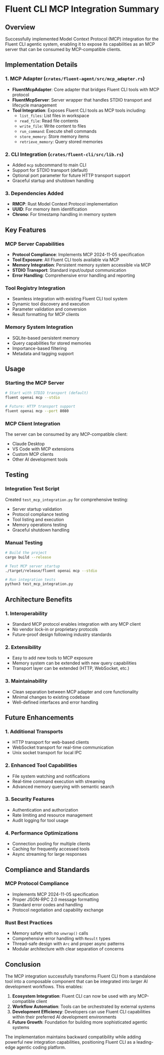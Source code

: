 # Fluent CLI MCP Integration Summary

## Overview
Successfully implemented Model Context Protocol (MCP) integration for the Fluent CLI agentic system, enabling it to expose its capabilities as an MCP server that can be consumed by MCP-compatible clients.

## Implementation Details

### 1. MCP Adapter (`crates/fluent-agent/src/mcp_adapter.rs`)
- **FluentMcpAdapter**: Core adapter that bridges Fluent CLI tools with MCP protocol
- **FluentMcpServer**: Server wrapper that handles STDIO transport and lifecycle management
- **Tool Integration**: Exposes Fluent CLI tools as MCP tools including:
  - `list_files`: List files in workspace
  - `read_file`: Read file contents
  - `write_file`: Write content to files
  - `run_command`: Execute shell commands
  - `store_memory`: Store memory items
  - `retrieve_memory`: Query stored memories

### 2. CLI Integration (`crates/fluent-cli/src/lib.rs`)
- Added `mcp` subcommand to main CLI
- Support for STDIO transport (default)
- Optional port parameter for future HTTP transport support
- Graceful startup and shutdown handling

### 3. Dependencies Added
- **RMCP**: Rust Model Context Protocol implementation
- **UUID**: For memory item identification
- **Chrono**: For timestamp handling in memory system

## Key Features

### MCP Server Capabilities
- **Protocol Compliance**: Implements MCP 2024-11-05 specification
- **Tool Exposure**: All Fluent CLI tools available via MCP
- **Memory Integration**: Persistent memory system accessible via MCP
- **STDIO Transport**: Standard input/output communication
- **Error Handling**: Comprehensive error handling and reporting

### Tool Registry Integration
- Seamless integration with existing Fluent CLI tool system
- Dynamic tool discovery and execution
- Parameter validation and conversion
- Result formatting for MCP clients

### Memory System Integration
- SQLite-based persistent memory
- Query capabilities for stored memories
- Importance-based filtering
- Metadata and tagging support

## Usage

### Starting the MCP Server
```bash
# Start with STDIO transport (default)
fluent openai mcp --stdio

# Future: HTTP transport support
fluent openai mcp --port 8080
```

### MCP Client Integration
The server can be consumed by any MCP-compatible client:
- Claude Desktop
- VS Code with MCP extensions
- Custom MCP clients
- Other AI development tools

## Testing

### Integration Test Script
Created `test_mcp_integration.py` for comprehensive testing:
- Server startup validation
- Protocol compliance testing
- Tool listing and execution
- Memory operations testing
- Graceful shutdown handling

### Manual Testing
```bash
# Build the project
cargo build --release

# Test MCP server startup
./target/release/fluent openai mcp --stdio

# Run integration tests
python3 test_mcp_integration.py
```

## Architecture Benefits

### 1. Interoperability
- Standard MCP protocol enables integration with any MCP client
- No vendor lock-in or proprietary protocols
- Future-proof design following industry standards

### 2. Extensibility
- Easy to add new tools to MCP exposure
- Memory system can be extended with new query capabilities
- Transport layer can be extended (HTTP, WebSocket, etc.)

### 3. Maintainability
- Clean separation between MCP adapter and core functionality
- Minimal changes to existing codebase
- Well-defined interfaces and error handling

## Future Enhancements

### 1. Additional Transports
- HTTP transport for web-based clients
- WebSocket transport for real-time communication
- Unix socket transport for local IPC

### 2. Enhanced Tool Capabilities
- File system watching and notifications
- Real-time command execution with streaming
- Advanced memory querying with semantic search

### 3. Security Features
- Authentication and authorization
- Rate limiting and resource management
- Audit logging for tool usage

### 4. Performance Optimizations
- Connection pooling for multiple clients
- Caching for frequently accessed tools
- Async streaming for large responses

## Compliance and Standards

### MCP Protocol Compliance
- Implements MCP 2024-11-05 specification
- Proper JSON-RPC 2.0 message formatting
- Standard error codes and handling
- Protocol negotiation and capability exchange

### Rust Best Practices
- Memory safety with no `unwrap()` calls
- Comprehensive error handling with `Result` types
- Thread-safe design with `Arc` and proper async patterns
- Modular architecture with clear separation of concerns

## Conclusion

The MCP integration successfully transforms Fluent CLI from a standalone tool into a composable component that can be integrated into larger AI development workflows. This enables:

1. **Ecosystem Integration**: Fluent CLI can now be used with any MCP-compatible client
2. **Workflow Automation**: Tools can be orchestrated by external systems
3. **Development Efficiency**: Developers can use Fluent CLI capabilities within their preferred AI development environments
4. **Future Growth**: Foundation for building more sophisticated agentic systems

The implementation maintains backward compatibility while adding powerful new integration capabilities, positioning Fluent CLI as a leading-edge agentic coding platform.
